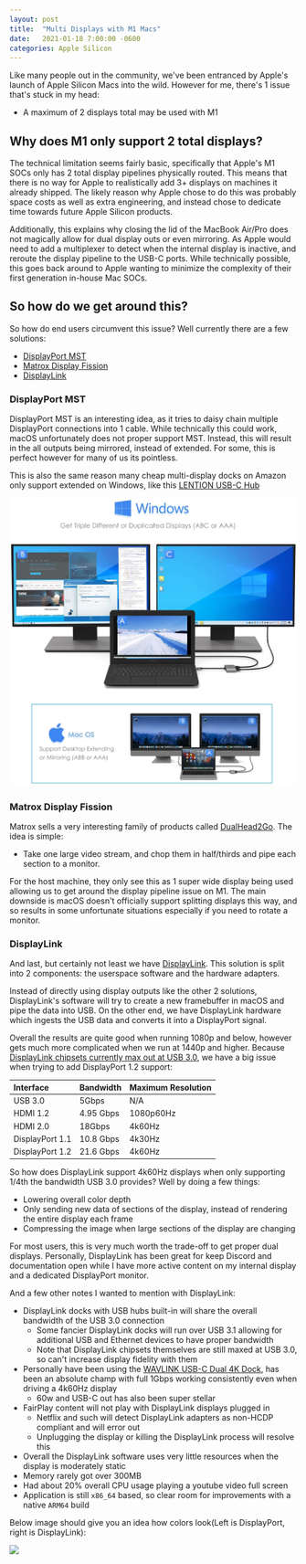 ```yaml
---
layout: post
title:  "Multi Displays with M1 Macs"
date:   2021-01-18 7:00:00 -0600
categories: Apple Silicon
---
```


Like many people out in the community, we've been entranced by Apple's launch of Apple Silicon Macs into the wild. However for me, there's 1 issue that's stuck in my head:

* A maximum of 2 displays total may be used with M1

## Why does M1 only support 2 total displays?

The technical limitation seems fairly basic, specifically that Apple's M1 SOCs only has 2 total display pipelines physically routed. This means that there is no way for Apple to realistically add 3+ displays on machines it already shipped. The likely reason why Apple chose to do this was probably space costs as well as extra engineering, and instead chose to dedicate time towards future Apple Silicon products.

Additionally, this explains why closing the lid of the MacBook Air/Pro does not magically allow for dual display outs or even mirroring. As Apple would need to add a multiplexer to detect when the internal display is inactive, and reroute the display pipeline to the USB-C ports. While technically possible, this goes back around to Apple wanting to minimize the complexity of their first generation in-house Mac SOCs.

## So how do we get around this?

So how do end users circumvent this issue? Well currently there are a few solutions:

* [DisplayPort MST](#displayport-mst)
* [Matrox Display Fission](#matrox-display-fission)
* [DisplayLink](#displaylink)

### DisplayPort MST

DisplayPort MST is an interesting idea, as it tries to daisy chain multiple DisplayPort connections into 1 cable. While technically this could work, macOS unfortunately does not proper support MST. Instead, this will result in the all outputs being mirrored, instead of extended. For some, this is perfect however for many of us its pointless.

This is also the same reason many cheap multi-display docks on Amazon only support extended on Windows, like this [LENTION USB-C Hub](https://www.amazon.ca/LENTION-DisplayPort-Compatible-Thunderbolt-Chromebook/dp/B07XLJ5GZN/ref=sr_1_1_sspa?dchild=1&keywords=Dual+display+USB+C&qid=1611022861&sr=8-1-spons&psc=1&spLa=ZW5jcnlwdGVkUXVhbGlmaWVyPUEyMDJEUk8xNDNOTFlLJmVuY3J5cHRlZElkPUEwMTg3MTMwMVhOSEhWRU1VRk0wNSZlbmNyeXB0ZWRBZElkPUEwODAxMDM3MUU0NzVFSFZaMDI1RSZ3aWRnZXROYW1lPXNwX2F0ZiZhY3Rpb249Y2xpY2tSZWRpcmVjdCZkb05vdExvZ0NsaWNrPXRydWU=)

![](/images/posts/2021-01-18-DL/71vzWS0TMJL._AC_SL1500_.jpg)

### Matrox Display Fission

Matrox sells a very interesting family of products called [DualHead2Go](https://www.matrox.com/en/video/products/gxm/dualhead2go-series/digital-se). The idea is simple:

* Take one large video stream, and chop them in half/thirds and pipe each section to a monitor.

For the host machine, they only see this as 1 super wide display being used allowing us to get around the display pipeline issue on M1. The main downside is macOS doesn't officially support splitting displays this way, and so results in some unfortunate situations especially if you need to rotate a monitor.

### DisplayLink

And last, but certainly not least we have [DisplayLink](https://www.displaylink.com). This solution is split into 2 components: the userspace software and the hardware adapters.

Instead of directly using display outputs like the other 2 solutions, DisplayLink's software will try to create a new framebuffer in macOS and pipe the data into USB. On the other end, we have DisplayLink hardware which ingests the USB data and converts it into a DisplayPort signal. 

Overall the results are quite good when running 1080p and below, however gets much more complicated when we run at 1440p and higher. Because [DisplayLink chipsets currently max out at USB 3.0](https://www.displaylink.com/integrated-chipsets/dl-6000), we have a big issue when trying to add DisplayPort 1.2 support:

| Interface | Bandwidth | Maximum Resolution |
| :--- | :--- | :--- |
| USB 3.0 | 5Gbps | N/A |
| HDMI 1.2 | 4.95 Gbps | 1080p60Hz |
| HDMI 2.0 | 18Gbps | 4k60Hz |
| DisplayPort 1.1 | 10.8 Gbps | 4k30Hz |
| DisplayPort 1.2 | 21.6 Gbps | 4k60Hz |

So how does DisplayLink support 4k60Hz displays when only supporting 1/4th the bandwidth USB 3.0 provides? Well by doing a few things:

* Lowering overall color depth
* Only sending new data of sections of the display, instead of rendering the entire display each frame
* Compressing the image when large sections of the display are changing

For most users, this is very much worth the trade-off to get proper dual displays. Personally, DisplayLink has been great for keep Discord and documentation open while I have more active content on my internal display and a dedicated DisplayPort monitor. 

And a few other notes I wanted to mention with DisplayLink:

* DisplayLink docks with USB hubs built-in will share the overall bandwidth of the USB 3.0 connection
  * Some fancier DisplayLink docks will run over USB 3.1 allowing for additional USB and Ethernet devices to have proper bandwidth
  * Note that DisplayLink chipsets themselves are still maxed at USB 3.0, so can't increase display fidelity with them
* Personally have been using the [WAVLINK USB-C Dual 4K Dock](https://www.wavlink.com/en_us/product/WL-UG69PD2.html), has been an absolute champ with full 1Gbps working consistently even when driving a 4k60Hz display
  * 60w and USB-C out has also been super stellar
* FairPlay content will not play with DisplayLink displays plugged in
  * Netflix and such will detect DisplayLink adapters as non-HCDP compliant and will error out
  * Unplugging the display or killing the DisplayLink process will resolve this
* Overall the DisplayLink software uses very little resources when the display is moderately static
 * Memory rarely got over 300MB
 * Had about 20% overall CPU usage playing a youtube video full screen
 * Application is still `x86_64` based, so clear room for improvements with a native `ARM64` build

Below image should give you an idea how colors look(Left is DisplayPort, right is DisplayLink):

![](/images/posts/2021-01-18-DL/Desk-Setup.png)
